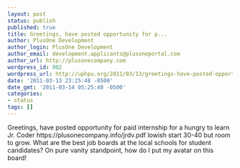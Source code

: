 ```yaml
---
layout: post
status: publish
published: true
title: Greetings, have posted opportunity for p...
author: PlusOne Development
author_login: PlusOne Development
author_email: development.applicants@plusoneportal.com
author_url: http://plusonecompany.com
wordpress_id: 902
wordpress_url: http://uphpu.org/2011/03/13/greetings-have-posted-opportunity-for-p/
date: '2011-03-13 23:25:48 -0500'
date_gmt: '2011-03-14 05:25:48 -0500'
categories:
- status
tags: []
---
```

<p>Greetings, have posted opportunity for paid internship for a hungry to learn Jr. Coder https://plusonecompany.info/jrdv.pdf lowish start 30-40 but room to grow.  What are the best job boards at the local schools for student candidates? On pure vanity standpoint, how do I put my avatar on this board!</p>
